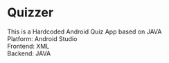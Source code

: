 # Quizzer
This is a Hardcoded Android Quiz App based on JAVA<br/>
Platform: Android Studio<br/>
Frontend: XML<br/>
Backend: JAVA<br/>

